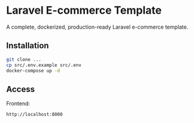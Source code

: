 # Laravel E-commerce Template

A complete, dockerized, production-ready Laravel e-commerce template.

## Installation

```bash
git clone ...
cp src/.env.example src/.env
docker-compose up -d
```

## Access
Frontend:
```
http://localhost:8000
```